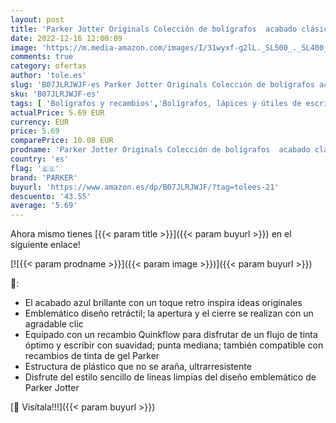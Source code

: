 ```yaml
---
layout: post
title: 'Parker Jotter Originals Colección de bolígrafos  acabado clásico azul  punta mediana  tinta azul  una unidad'
date: 2022-12-16 12:00:09
image: 'https://m.media-amazon.com/images/I/31wyxf-g2lL._SL500_._SL400_.jpg'
comments: true
category: ofertas
author: 'tole.es'
slug: 'B07JLRJWJF-es Parker Jotter Originals Colección de bolígrafos acabado...'
sku: 'B07JLRJWJF-es'
tags: [ 'Bolígrafos y recambios','Bolígrafos, lápices y útiles de escritura','Oficina y papelería','Plumas estilográficas','bolígrafos','parker','🇪🇸', ]
actualPrice: 5.69 EUR
currency: EUR
price: 5.69
comparePrice: 10.08 EUR
prodname: 'Parker Jotter Originals Colección de bolígrafos  acabado clásico azul  punta mediana  tinta azul  una unidad'
country: 'es'
flag: '🇪🇸'
brand: 'PARKER'
buyurl: 'https://www.amazon.es/dp/B07JLRJWJF/?tag=tolees-21'
descuento: '43.55'
average: '5.69'
---
```


Ahora mismo tienes [{{< param title >}}]({{< param buyurl >}}) en el siguiente enlace!

[![{{< param prodname >}}]({{< param image >}})]({{< param buyurl >}})

🔎:

- El acabado azul brillante con un toque retro inspira ideas originales
- Emblemático diseño retráctil; la apertura y el cierre se realizan con un agradable clic
- Equipado con un recambio Quinkflow para disfrutar de un flujo de tinta óptimo y escribir con suavidad; punta mediana; también compatible con recambios de tinta de gel Parker
- Estructura de plástico que no se araña, ultrarresistente
- Disfrute del estilo sencillo de líneas limpias del diseño emblemático de Parker Jotter

[🛒 Visítala!!!]({{< param buyurl >}})
